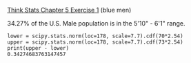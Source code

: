 [Think Stats Chapter 5 Exercise 1](http://greenteapress.com/thinkstats2/html/thinkstats2006.html#toc50) (blue men)

34.27% of the U.S. Male population is in the 5'10" - 6'1" range.
```
lower = scipy.stats.norm(loc=178, scale=7.7).cdf(70*2.54)
upper = scipy.stats.norm(loc=178, scale=7.7).cdf(73*2.54)
print(upper - lower)
0.34274683763147457
```
